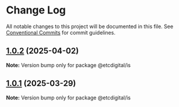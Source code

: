 # Change Log

All notable changes to this project will be documented in this file.
See [Conventional Commits](https://conventionalcommits.org) for commit guidelines.

## [1.0.2](https://github.com/etcdigital/packages/compare/@etcdigital/is@1.0.1...@etcdigital/is@1.0.2) (2025-04-02)

**Note:** Version bump only for package @etcdigital/is





## [1.0.1](https://github.com/etcdigital/packages/compare/@etcdigital/is@1.0.0...@etcdigital/is@1.0.1) (2025-03-29)

**Note:** Version bump only for package @etcdigital/is
